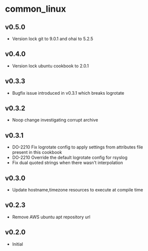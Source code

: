 common\_linux
==============

v0.5.0
------
* Version lock git to 9.0.1 and ohai to 5.2.5

v0.4.0
------
* Version lock ubuntu cookbook to 2.0.1

v0.3.3
------
* Bugfix issue introduced in v0.3.1 which breaks logrotate

v0.3.2
------
* Noop change investigating corrupt archive

v0.3.1
------
* DO-2210 Fix logrotate config to apply settings from attributes file present in this cookbook
* DO-2210 Override the default logrotate config for rsyslog
* Fix dual quoted strings when there wasn't interpolation

v0.3.0
------
* Update hostname,timezone resources to execute at compile time

v0.2.3
------
* Remove AWS ubuntu apt repository url

v0.2.0
------
* Initial
